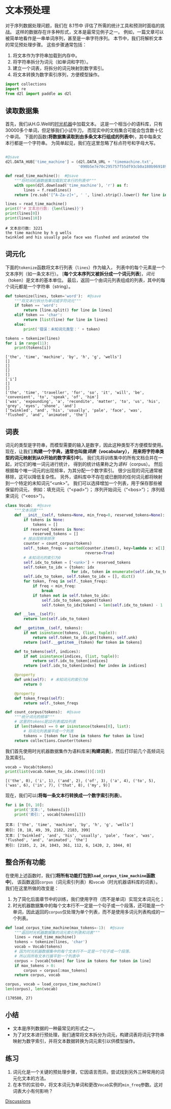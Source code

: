 # 文本预处理

对于序列数据处理问题，我们在 8.1节中 
评估了所需的统计工具和预测时面临的挑战。
这样的数据存在许多种形式，文本是最常见例子之一。
例如，一篇文章可以被简单地看作是一串单词序列，甚至是一串字符序列。
本节中，我们将解析文本的常见预处理步骤。
这些步骤通常包括：

1. 将文本作为字符串加载到内存中。
1. 将字符串拆分为词元（如单词和字符）。
1. 建立一个词表，将拆分的词元映射到数字索引。
1. 将文本转换为数字索引序列，方便模型操作。



```python
import collections
import re
from d2l import paddle as d2l
```

## 读取数据集

首先，我们从H.G.Well的[时光机器](https://www.gutenberg.org/ebooks/35)中加载文本。
这是一个相当小的语料库，只有30000多个单词，但足够我们小试牛刀，
而现实中的文档集合可能会包含数十亿个单词。
下面的函数(**将数据集读取到由多条文本行组成的列表中**)，其中每条文本行都是一个字符串。
为简单起见，我们在这里忽略了标点符号和字母大写。


```python

```


```python
#@save
d2l.DATA_HUB['time_machine'] = (d2l.DATA_URL + 'timemachine.txt',
                                '090b5e7e70c295757f55df93cb0a180b9691891a')

def read_time_machine():  #@save
    """将时间机器数据集加载到文本行的列表中"""
    with open(d2l.download('time_machine'), 'r') as f:
        lines = f.readlines()
    return [re.sub('[^A-Za-z]+', ' ', line).strip().lower() for line in lines]

lines = read_time_machine()
print(f'# 文本总行数: {len(lines)}')
print(lines[0])
print(lines[10])
```

    # 文本总行数: 3221
    the time machine by h g wells
    twinkled and his usually pale face was flushed and animated the


## 词元化

下面的`tokenize`函数将文本行列表（`lines`）作为输入，
列表中的每个元素是一个文本序列（如一条文本行）。
[**每个文本序列又被拆分成一个词元列表**]，*词元*（token）是文本的基本单位。
最后，返回一个由词元列表组成的列表，其中的每个词元都是一个字符串（string）。


```python
def tokenize(lines, token='word'):  #@save
    """将文本行拆分为单词或字符词元"""
    if token == 'word':
        return [line.split() for line in lines]
    elif token == 'char':
        return [list(line) for line in lines]
    else:
        print('错误：未知词元类型：' + token)

tokens = tokenize(lines)
for i in range(11):
    print(tokens[i])
```

    ['the', 'time', 'machine', 'by', 'h', 'g', 'wells']
    []
    []
    []
    []
    ['i']
    []
    []
    ['the', 'time', 'traveller', 'for', 'so', 'it', 'will', 'be', 'convenient', 'to', 'speak', 'of', 'him']
    ['was', 'expounding', 'a', 'recondite', 'matter', 'to', 'us', 'his', 'grey', 'eyes', 'shone', 'and']
    ['twinkled', 'and', 'his', 'usually', 'pale', 'face', 'was', 'flushed', 'and', 'animated', 'the']


## 词表

词元的类型是字符串，而模型需要的输入是数字，因此这种类型不方便模型使用。
现在，让我们[**构建一个字典，通常也叫做*词表*（vocabulary），
用来将字符串类型的词元映射到从$0$开始的数字索引中**]。
我们先将训练集中的所有文档合并在一起，对它们的唯一词元进行统计，
得到的统计结果称之为*语料*（corpus）。
然后根据每个唯一词元的出现频率，为其分配一个数字索引。
很少出现的词元通常被移除，这可以降低复杂性。
另外，语料库中不存在或已删除的任何词元都将映射到一个特定的未知词元“&lt;unk&gt;”。
我们可以选择增加一个列表，用于保存那些被保留的词元，
例如：填充词元（“&lt;pad&gt;”）；
序列开始词元（“&lt;bos&gt;”）；
序列结束词元（“&lt;eos&gt;”）。


```python
class Vocab:  #@save
    """文本词表"""
    def __init__(self, tokens=None, min_freq=0, reserved_tokens=None):
        if tokens is None:
            tokens = []
        if reserved_tokens is None:
            reserved_tokens = []
        # 按出现频率排序
        counter = count_corpus(tokens)
        self._token_freqs = sorted(counter.items(), key=lambda x: x[1],
                                   reverse=True)
        # 未知词元的索引为0
        self.idx_to_token = ['<unk>'] + reserved_tokens
        self.token_to_idx = {token: idx
                             for idx, token in enumerate(self.idx_to_token)}
        self.idx_to_token, self.token_to_idx = [], dict()
        for token, freq in self._token_freqs:
            if freq < min_freq:
                break
            if token not in self.token_to_idx:
                self.idx_to_token.append(token)
                self.token_to_idx[token] = len(self.idx_to_token) - 1

    def __len__(self):
        return len(self.idx_to_token)

    def __getitem__(self, tokens):
        if not isinstance(tokens, (list, tuple)):
            return self.token_to_idx.get(tokens, self.unk)
        return [self.__getitem__(token) for token in tokens]

    def to_tokens(self, indices):
        if not isinstance(indices, (list, tuple)):
            return self.idx_to_token[indices]
        return [self.idx_to_token[index] for index in indices]

    @property
    def unk(self):  # 未知词元的索引为0
        return 0

    @property
    def token_freqs(self):
        return self._token_freqs

def count_corpus(tokens):  #@save
    """统计词元的频率"""
    # 这里的tokens是1D列表或2D列表
    if len(tokens) == 0 or isinstance(tokens[0], list):
        # 将词元列表展平成一个列表
        tokens = [token for line in tokens for token in line]
    return collections.Counter(tokens)
```

我们首先使用时光机器数据集作为语料库来[**构建词表**]，然后打印前几个高频词元及其索引。


```python
vocab = Vocab(tokens)
print(list(vocab.token_to_idx.items())[:10])
```

    [('the', 0), ('i', 1), ('and', 2), ('of', 3), ('a', 4), ('to', 5), ('was', 6), ('in', 7), ('that', 8), ('my', 9)]


现在，我们可以(**将每一条文本行转换成一个数字索引列表**)。


```python
for i in [0, 10]:
    print('文本:', tokens[i])
    print('索引:', vocab[tokens[i]])
```

    文本: ['the', 'time', 'machine', 'by', 'h', 'g', 'wells']
    索引: [0, 18, 49, 39, 2182, 2183, 399]
    文本: ['twinkled', 'and', 'his', 'usually', 'pale', 'face', 'was', 'flushed', 'and', 'animated', 'the']
    索引: [2185, 2, 24, 1043, 361, 112, 6, 1420, 2, 1044, 0]


## 整合所有功能

在使用上述函数时，我们[**将所有功能打包到`load_corpus_time_machine`函数中**]，
该函数返回`corpus`（词元索引列表）和`vocab`（时光机器语料库的词表）。
我们在这里所做的改变是：

1. 为了简化后面章节中的训练，我们使用字符（而不是单词）实现文本词元化；
1. 时光机器数据集中的每个文本行不一定是一个句子或一个段落，还可能是一个单词，因此返回的`corpus`仅处理为单个列表，而不是使用多词元列表构成的一个列表。


```python
def load_corpus_time_machine(max_tokens=-1):  #@save
    """返回时光机器数据集的词元索引列表和词表"""
    lines = read_time_machine()
    tokens = tokenize(lines, 'char')
    vocab = Vocab(tokens)
    # 因为时光机器数据集中的每个文本行不一定是一个句子或一个段落，
    # 所以将所有文本行展平到一个列表中
    corpus = [vocab[token] for line in tokens for token in line]
    if max_tokens > 0:
        corpus = corpus[:max_tokens]
    return corpus, vocab

corpus, vocab = load_corpus_time_machine()
len(corpus), len(vocab)
```




    (170580, 27)



## 小结

* 文本是序列数据的一种最常见的形式之一。
* 为了对文本进行预处理，我们通常将文本拆分为词元，构建词表将词元字符串映射为数字索引，并将文本数据转换为词元索引以供模型操作。

## 练习

1. 词元化是一个关键的预处理步骤，它因语言而异。尝试找到另外三种常用的词元化文本的方法。
1. 在本节的实验中，将文本词元为单词和更改`Vocab`实例的`min_freq`参数。这对词表大小有何影响？

[Discussions](https://discuss.d2l.ai/t/2094)

